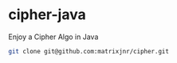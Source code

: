 # cipher-java

Enjoy a Cipher Algo in Java

```bash
git clone git@github.com:matrixjnr/cipher.git
```
